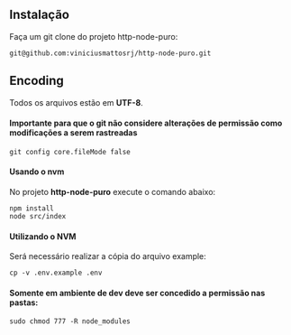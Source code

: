 ## Instalação

Faça um git clone do projeto http-node-puro:
```
git@github.com:viniciusmattosrj/http-node-puro.git
```

## Encoding

Todos os arquivos estão em **UTF-8**.


#### Importante para que o git não considere alterações de permissão como modificações a serem rastreadas

```
git config core.fileMode false
```

#### Usando o nvm

No projeto **http-node-puro** execute o comando abaixo:
```
npm install
node src/index
```

#### Utilizando o NVM

Será necessário realizar a cópia do arquivo example:
```
cp -v .env.example .env
```

#### Somente em ambiente de dev deve ser concedido a permissão nas pastas:

```
sudo chmod 777 -R node_modules
```